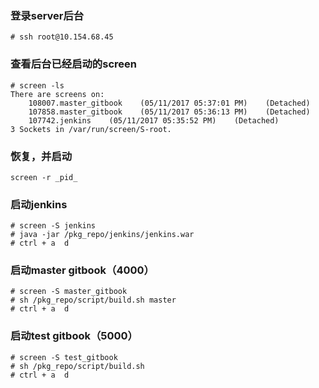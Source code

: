 ### 登录server后台

```
# ssh root@10.154.68.45
```

### 查看后台已经启动的screen

```
# screen -ls
There are screens on:
    108007.master_gitbook    (05/11/2017 05:37:01 PM)    (Detached)
    107858.master_gitbook    (05/11/2017 05:36:13 PM)    (Detached)
    107742.jenkins    (05/11/2017 05:35:52 PM)    (Detached)
3 Sockets in /var/run/screen/S-root.
```

### 恢复，并启动

```
screen -r _pid_
```

### 启动jenkins

```
# screen -S jenkins
# java -jar /pkg_repo/jenkins/jenkins.war
# ctrl + a  d
```

### 启动master gitbook（4000）

```
# screen -S master_gitbook
# sh /pkg_repo/script/build.sh master
# ctrl + a  d
```

### 启动test gitbook（5000）

```
# screen -S test_gitbook
# sh /pkg_repo/script/build.sh
# ctrl + a  d
```



